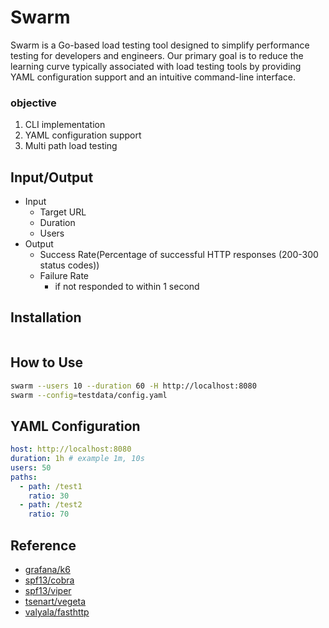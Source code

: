 # Swarm 
Swarm is a Go-based load testing tool designed to simplify performance testing for developers and engineers. Our primary goal is to reduce the learning curve typically associated with load testing tools by providing YAML configuration support and an intuitive command-line interface.

### objective
1. CLI implementation
2. YAML configuration support
3. Multi path load testing

## Input/Output
- Input
  - Target URL
  - Duration
  - Users
- Output
  - Success Rate(Percentage of successful HTTP responses (200-300 status codes))
  - Failure Rate
    - if not responded to within 1 second

## Installation
```sh
```

## How to Use 
```sh
swarm --users 10 --duration 60 -H http://localhost:8080
swarm --config=testdata/config.yaml
```

## YAML Configuration 
```yaml
host: http://localhost:8080
duration: 1h # example 1m, 10s
users: 50
paths:
  - path: /test1
    ratio: 30
  - path: /test2
    ratio: 70
```

## Reference

* [grafana/k6](https://github.com/grafana/k6)
* [spf13/cobra](https://github.com/spf13/cobra)
* [spf13/viper](https://github.com/spf13/viper)
* [tsenart/vegeta](https://github.com/tsenart/vegeta)
* [valyala/fasthttp](https://github.com/valyala/fasthttp)

